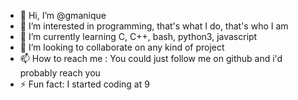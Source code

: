 - 👋 Hi, I’m @gmanique
- 👀 I’m interested in programming, that's what I do, that's who I am
- 🌱 I’m currently learning C, C++, bash, python3, javascript
- 💞️ I’m looking to collaborate on any kind of project
- 📫 How to reach me : You could just follow me on github and i'd probably reach you
- ⚡ Fun fact: I started coding at 9

<!---
gmanique/gmanique is a ✨ special ✨ repository because its `README.md` (this file) appears on your GitHub profile.
You can click the Preview link to take a look at your changes.
--->
